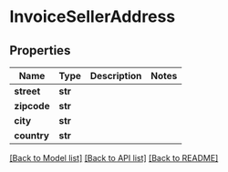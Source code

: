 # InvoiceSellerAddress


## Properties
Name | Type | Description | Notes
------------ | ------------- | ------------- | -------------
**street** | **str** |  | 
**zipcode** | **str** |  | 
**city** | **str** |  | 
**country** | **str** |  | 

[[Back to Model list]](../README.md#documentation-for-models) [[Back to API list]](../README.md#documentation-for-api-endpoints) [[Back to README]](../README.md)


